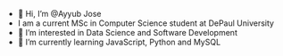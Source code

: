 - 👋 Hi, I’m @Ayyub Jose
- I am a current MSc in Computer Science student at DePaul University
- 👀 I’m interested in Data Science and Software Development
- 🌱 I’m currently learning JavaScript, Python and MySQL



<!---
toyin54/toyin54 is a ✨ special ✨ repository because its `README.md` (this file) appears on your GitHub profile.
You can click the Preview link to take a look at your changes.
--->
